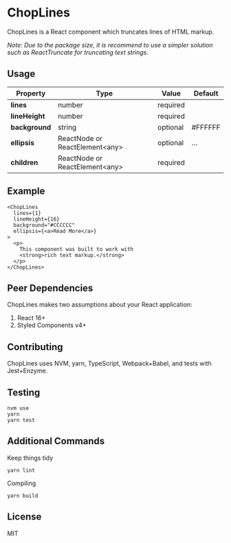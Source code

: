 # ChopLines
ChopLines is a React component which truncates lines of HTML markup.

*Note: Due to the package size, it is recommend to use a simpler solution
such as ReactTruncate for truncating text strings.*

## Usage
| Property       | Type                                 | Value    | Default  |
| -------------- | ------------------------------------ | -------- | -------- |
| **lines**      | number                               | required |          |
| **lineHeight** | number                               | required |          |
| **background** | string                               | optional | #FFFFFF  |
| **ellipsis**   | ReactNode or ReactElement&lt;any&gt; | optional | &hellip; |
| **children**   | ReactNode or ReactElement&lt;any&gt; | required |          |

## Example
```
<ChopLines
  lines={1}
  lineHeight={16}
  background="#CCCCCC"
  ellipsis={<a>Read More</a>}
>
  <p>
    This component was built to work with
    <strong>rich text markup.</strong>
  </p>
</ChopLines>
```

## Peer Dependencies
ChopLines makes two assumptions about your React application:

1. React 16+
1. Styled Components v4+

## Contributing
ChopLines uses NVM, yarn, TypeScript, Webpack+Babel, and tests with Jest+Enzyme.

## Testing
```
nvm use
yarn
yarn test
```

## Additional Commands
Keep things tidy
```
yarn lint
```

Compiling
```
yarn build
```

## License
MIT
